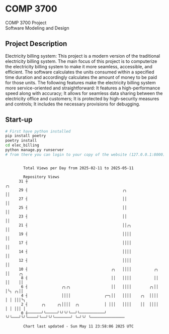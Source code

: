# COMP 3700
COMP 3700 Project  
Software Modeling and Design
## Project Description
Electricity billing system: This project is a modern version of the traditional electricity billing system. The main focus of this project is to computerize the electricity billing system to make it more seamless, accessible, and efficient. The software calculates the units consumed within a specified time duration and accordingly calculates the amount of money to be paid for those units. The following features make the electricity billing system more service-oriented and straightforward: It features a high-performance speed along with accuracy; It allows for seamless data sharing between the electricity office and customers; It is protected by high-security measures and controls; It includes the necessary provisions for debugging.

## Start-up
```bash
# First have python installed
pip install poetry
poetry install
cd elec_billing
python manage.py runserver
# from there you can login to your copy of the website (127.0.0.1:8000), default creds are admin/admin
```

```

        Total Views per Day from 2025-02-11 to 2025-05-11

        Repository Views
      31 ┼                                                                 ╭╮
      29 ┤                                          ╭╮                     ││
      27 ┤                                          ││                     ││
      25 ┤                                          ││                     ││
      23 ┤                                          ││                     ││
      21 ┤                                          ││╭╮                   ││
      19 ┤                                          ││││                   ││
      17 ┤                                          ││││                   ││
      14 ┤                                          ││││                   ││
      12 ┤                                          ││││                   ││
      10 ┤                                     ╭╮   ││││          ╭╮       ││    ╭╮
       8 ┤                                     ││   ││││          ││       ││    ││
       6 ┤               ╭╮╭╮                  ││   ││││        ╭╮││       │╰╮ ╭╮││
       4 ┤               ││││               ╭─╮││   ││││    ╭╮  ││││       │ │ │││╰╮
       2 ┤      ╭╮     ╭╮││││  ╭╮           │ │││   ││││    ││  ││││       │ │ │││ │
       0 ┼──────╯╰─────╯╰╯╰╯╰──╯╰───────────╯ ╰╯╰───╯╰╯╰────╯╰──╯╰╯╰───────╯ ╰─╯╰╯ ╰───────────────

        Chart last updated - Sun May 11 23:58:06 2025 UTC
        
```
